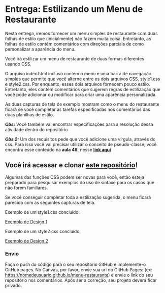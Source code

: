 # Entrega: Estilizando um Menu de Restaurante

Nesta entrega, iremos fornecer um menu simples de restaurante com duas folhas de estilo que (inicialmente) não fazem muita coisa. Entretanto, as folhas de estilo contêm comentários com direções parciais de como personalizar a aparência do menu.

Você irá estilizar um menu de restaurante de duas formas diferentes usando CSS.

O arquivo index.html incluso contém o menu e uma barra de navegação simples que permite que você alterne entre os dois arquivos CSS, style1.css e style2.css. Por enquanto, esses dois arquivos fornecem pouco estilo. Entretanto, eles contêm comentários que sugerem regras de estilização que você pode adicionar ou modificar para criar uma aparência personalizada.

As duas capturas de tela de exemplo mostram como o menu do restaurante ficará se você completar as tarefas especificadas nos comentários das duas planilhas de estilo.

__*Obs:*__ Você também vai encontrar especificações para a resolução dessa atividade dentro do repositório

__*Obs 2:*__ Um dos requisitos pede que você adicione uma vírgula, através do css. Para isso você vai precisar utilizar o conceito de pseudo-classe, você encontra esse conteúdo na **aula 46**, nesse **[link aqui](https://alunos.kenzie.com.br/courses/43/assignments/6120?module_item_id=6849)**

## **Você irá acessar e clonar [este repositório](https://classroom.github.com/a/1RYvN6lk)!**

Algumas das funções CSS podem ser novas para você, então esteja preparado para pesquisar exemplos do uso de sintaxe para os casos que não forem familiares.

Se você conseguir completar toda a estilização sugerida, o menu ficará parecido com as seguintes capturas de tela.

Exemplo de um style1.css concluído:

[Exemplo de Design 1](https://s3.us-east-2.amazonaws.com/images.kenzie.academy/frontend-se/completed-screenshot1.jpg)

Exemplo de um style2.css concluído:

[Exemplo de Design 2](https://s3.us-east-2.amazonaws.com/images.kenzie.academy/frontend-se/completed-screenshot2.png)


### Envio

Faça o push do código para o seu repositório GitHub e implemente-o GitHub pages. No Canvas, por favor, envie sua url do GitHub Pages:
(ex: https://nomedeusuario.github.io/menu-restaurante) e envie o link do seu repositório nos comentários. Após ser a correção, seu projeto deverá ficar privado.
